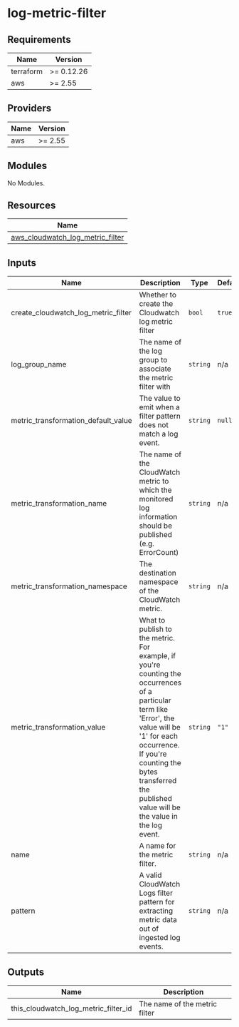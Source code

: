 # log-metric-filter

<!-- BEGINNING OF PRE-COMMIT-TERRAFORM DOCS HOOK -->
## Requirements

| Name | Version |
|------|---------|
| terraform | >= 0.12.26 |
| aws | >= 2.55 |

## Providers

| Name | Version |
|------|---------|
| aws | >= 2.55 |

## Modules

No Modules.

## Resources

| Name |
|------|
| [aws_cloudwatch_log_metric_filter](https://registry.terraform.io/providers/hashicorp/aws/latest/docs/resources/cloudwatch_log_metric_filter) |

## Inputs

| Name | Description | Type | Default | Required |
|------|-------------|------|---------|:--------:|
| create\_cloudwatch\_log\_metric\_filter | Whether to create the Cloudwatch log metric filter | `bool` | `true` | no |
| log\_group\_name | The name of the log group to associate the metric filter with | `string` | n/a | yes |
| metric\_transformation\_default\_value | The value to emit when a filter pattern does not match a log event. | `string` | `null` | no |
| metric\_transformation\_name | The name of the CloudWatch metric to which the monitored log information should be published (e.g. ErrorCount) | `string` | n/a | yes |
| metric\_transformation\_namespace | The destination namespace of the CloudWatch metric. | `string` | n/a | yes |
| metric\_transformation\_value | What to publish to the metric. For example, if you're counting the occurrences of a particular term like 'Error', the value will be '1' for each occurrence. If you're counting the bytes transferred the published value will be the value in the log event. | `string` | `"1"` | no |
| name | A name for the metric filter. | `string` | n/a | yes |
| pattern | A valid CloudWatch Logs filter pattern for extracting metric data out of ingested log events. | `string` | n/a | yes |

## Outputs

| Name | Description |
|------|-------------|
| this\_cloudwatch\_log\_metric\_filter\_id | The name of the metric filter |
<!-- END OF PRE-COMMIT-TERRAFORM DOCS HOOK -->
